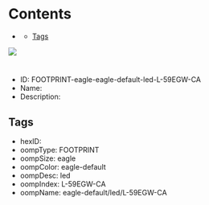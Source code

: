 



Contents
========

* [](#)
	* [Tags](#tags)
  
![][im]
# 

- ID: FOOTPRINT-eagle-eagle-default-led-L-59EGW-CA
- Name: 
- Description: 

## Tags

- hexID: 
- oompType: FOOTPRINT
- oompSize: eagle
- oompColor: eagle-default
- oompDesc: led
- oompIndex: L-59EGW-CA
- oompName: eagle-default/led/L-59EGW-CA



[im]: image.png
